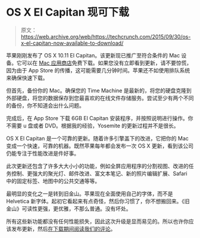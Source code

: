 # OS X El Capitan 现可下载 

> 原文：<https://web.archive.org/web/https://techcrunch.com/2015/09/30/os-x-el-capitan-now-available-to-download/>

苹果刚刚发布了 OS X 10.11 El Capitan。该更新现已推广至符合条件的 Mac 设备。它可以在 [Mac 应用商店](https://web.archive.org/web/20230127141259/https://itunes.apple.com/us/app/os-x-el-capitan/id1018109117?mt=12)免费下载。如果您没有立即看到更新，请不要惊慌，因为由于 App Store 的传播，这可能需要几分钟时间。苹果还不如使用排队系统来确保快速下载。

但首先，备份你的 Mac。确保您的 Time Machine 是最新的，将您的硬盘克隆到外部硬盘，将您的数据保存到您最喜欢的在线文件存储服务。尝试至少有两个不同的备份，你不知道会出什么问题。

完成后，在 App Store 下载 6GB El Capitan 安装程序，并按照说明进行操作。你不需要 u 盘或者 DVD。根据我的经验，Yosemite 的更新过程并不是很长。

OS X El Capitan 是一个可靠的更新。随着许多引擎盖下的改进，它把你的 Mac 变成一个快速，可靠的机器。既然苹果每年都会发布一次 OS X 更新，看到该公司仍能专注于性能改进是件好事。

此次更新还包含了许多大大小小的功能，例如全屏应用程序的分割视图、改进的任务控制、更强大的聚光灯、邮件改进、富文本笔记、新的照片编辑扩展、Safari 中的固定标签、地图中的公共交通等等。

最明显的变化之一是转到旧金山。苹果现在全面使用自己的字体，而不是 Helvetica 新字体。起初它看起来有点奇怪，然后你习惯了，你不想搬回来。《旧金山》可读性更强，更优雅，不那么普通。没有坏处。

所有这些新功能都没有任何性能损失，因此这次升级是显而易见的。所以也许你应该发布更新，然后[在下载期间阅读我们的评论](https://web.archive.org/web/20230127141259/https://techcrunch.com/2015/09/30/os-x-el-capitan-review/)。